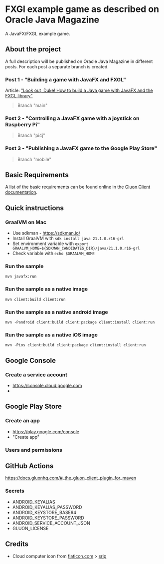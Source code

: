 # FXGl example game as described on Oracle Java Magazine

A JavaFX/FXGL example game.

## About the project

A full description will be published on Oracle Java Magazine in different posts. For each post a separate branch is
created.

### Post 1 - "Building a game with JavaFX and FXGL"

Article: ["Look out, Duke! How to build a Java game with JavaFX and the FXGL library"](https://blogs.oracle.com/javamagazine/java-javafx-fxgl-game-development)

> Branch "main"

### Post 2 - "Controlling a JavaFX game with a joystick on Raspberry Pi"

> Branch "pi4j"

### Post 3 - "Publishing a JavaFX game to the Google Play Store"

> Branch "mobile"

## Basic Requirements

A list of the basic requirements can be found online in
the [Gluon Client documentation](https://docs.gluonhq.com/client/#_requirements).

## Quick instructions

### GraalVM on Mac

* Use sdkman - https://sdkman.io/
* Install GraalVM with `sdk install java 21.1.0.r16-grl`
* Set environment variable with `export GRAALVM_HOME=${SDKMAN_CANDIDATES_DIR}/java/21.1.0.r16-grl`
* Check variable with `echo $GRAALVM_HOME`

### Run the sample

    mvn javafx:run

### Run the sample as a native image

    mvn client:build client:run

### Run the sample as a native android image

    mvn -Pandroid client:build client:package client:install client:run

### Run the sample as a native iOS image

    mvn -Pios client:build client:package client:install client:run

## Google Console

### Create a service account

* https://console.cloud.google.com
*

## Google Play Store

### Create an app

* https://play.google.com/console
* "Create app"

### Users and permissions

## GitHub Actions

https://docs.gluonhq.com/#_the_gluon_client_plugin_for_maven

### Secrets

* ANDROID_KEYALIAS
* ANDROID_KEYALIAS_PASSWORD
* ANDROID_KEYSTORE_BASE64
* ANDROID_KEYSTORE_PASSWORD
* ANDROID_SERVICE_ACCOUNT_JSON
* GLUON_LICENSE

## Credits

* Cloud computer icon from [flaticon.com](https://www.flaticon.com) > [srip](https://www.flaticon.com/authors/srip)